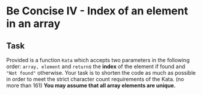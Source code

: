 # Be Concise IV - Index of an element in an array

## Task

Provided is a function ```Kata``` which accepts two parameters in the following order: ```array, element``` and ```return```s the **index** of the element if found and ```"Not found"``` otherwise.  Your task is to shorten the code as much as possible in order to meet the strict character count requirements of the Kata. (no more than 161) **You may assume that all array elements are unique.**